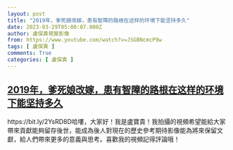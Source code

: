 ```yaml
---
layout: post
title: "2019年，爹死娘改嫁，患有智障的路根在这样的环境下能坚持多久"
date: 2023-03-29T05:00:07.000Z
author: 盧保貴視覺影像
from: https://www.youtube.com/watch?v=JSGBNcmcP9w
tags: [ 盧保貴 ]
comments: True
categories: [ 盧保貴 ]
---
```

<!--1680066007000-->
[2019年，爹死娘改嫁，患有智障的路根在这样的环境下能坚持多久](https://www.youtube.com/watch?v=JSGBNcmcP9w)
------

<div>
https://bit.ly/2YsRD8D哈嘍，大家好！我是盧寶貴！我拍攝的視頻希望能給大家帶來貢獻能夠留存後世，能成為後人對現在的歷史參考期待影像能為將來保留文獻，給人們帶來更多的意義與思考。喜歡我的視頻記得評論哦！
</div>

